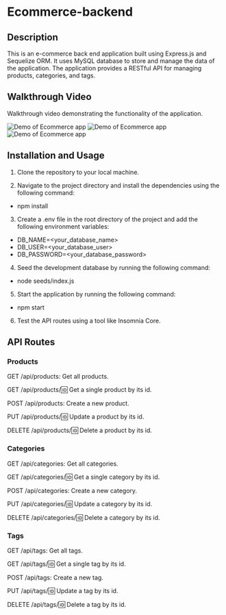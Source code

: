 # Ecommerce-backend

## Description

This is an e-commerce back end application built using Express.js and Sequelize ORM. It uses MySQL database to store and manage the data of the application. The application provides a RESTful API for managing products, categories, and tags.

## Walkthrough Video

Walkthrough video demonstrating the functionality of the application.

![Demo of Ecommerce app](./assets/ecomdemo1.gif)
![Demo of Ecommerce app](./assets/ecomdemo2.gif)
![Demo of Ecommerce app](./assets/ecomdemo3.gif)

## Installation and Usage
1. Clone the repository to your local machine.

2. Navigate to the project directory and install the dependencies using the following command:

- npm install
3. Create a .env file in the root directory of the project and add the following environment variables:

- DB_NAME=<your_database_name>
- DB_USER=<your_database_user>
- DB_PASSWORD=<your_database_password>

4. Seed the development database by running the following command:

- node seeds/index.js

5. Start the application by running the following command:

- npm start
6. Test the API routes using a tool like Insomnia Core.

## API Routes

### Products

GET /api/products: Get all products.

GET /api/products/:id: Get a single product by its id.

POST /api/products: Create a new product.

PUT /api/products/:id: Update a product by its id.

DELETE /api/products/:id: Delete a product by its id.

### Categories

GET /api/categories: Get all categories.

GET /api/categories/:id: Get a single category by its id.

POST /api/categories: Create a new category.

PUT /api/categories/:id: Update a category by its id.

DELETE /api/categories/:id: Delete a category by its id.

### Tags

GET /api/tags: Get all tags.

GET /api/tags/:id: Get a single tag by its id.

POST /api/tags: Create a new tag.

PUT /api/tags/:id: Update a tag by its id.

DELETE /api/tags/:id: Delete a tag by its id.
